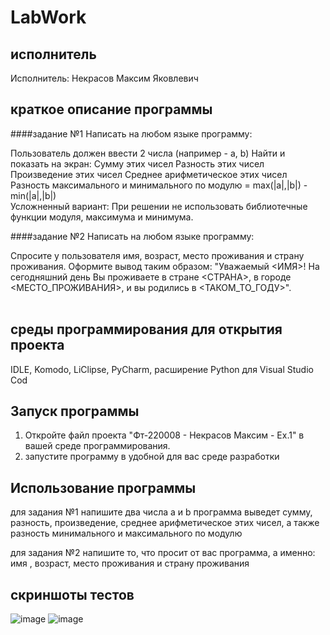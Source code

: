 # LabWork
## исполнитель
Исполнитель: Некрасов Максим Яковлевич

## краткое описание программы
####задание №1
Написать на любом языке программу: 

Пользователь должен ввести 2 числа (например - a, b)
Найти и показать на экран:
Сумму этих чисел
Разность этих чисел
Произведение этих чисел
Среднее арифметическое этих чисел
Разность максимального и минимального по модулю = max(|a|,|b|) - min(|a|,|b|)  
Усложненный вариант: При решении не использовать библиотечные функции модуля, максимума и минимума.

####задание №2
Написать на любом языке программу: 

Спросите у пользователя имя, возраст, место проживания и страну проживания. 
Оформите вывод таким образом: 
"Уважаемый <ИМЯ>! 
На сегодняшний день Вы проживаете в стране <СТРАНА>, в городе <МЕСТО_ПРОЖИВАНИЯ>, и вы родились в <ТАКОМ_ТО_ГОДУ>".
                  
## среды программирования для открытия проекта
IDLE, Komodo, LiClipse, PyCharm, расширение Python для Visual Studio Cod

## Запуск программы
1. Откройте файл проекта "Фт-220008 - Некрасов Максим  - Ex.1" в вашей среде программирования.
2. запустите программу в удобной для вас среде разработки
## Использование программы
для задания №1 напишите два числа a и b
программа выведет сумму, разность, произведение, среднее арифметическое этих чисел, а также разность минимального и максимального по модулю

для задания №2 напишите то, что просит от вас программа, а именно: имя , возраст, место проживания и страну проживания 

## скриншоты тестов
![image](https://github.com/IamMaxN/LabWork/assets/146973595/d890c973-4cc1-44bc-8346-a214e3ea6e05)
![image](https://github.com/IamMaxN/LabWork/assets/146973595/4d714ab4-20e7-4a7f-a907-cada6ef5a45c)

